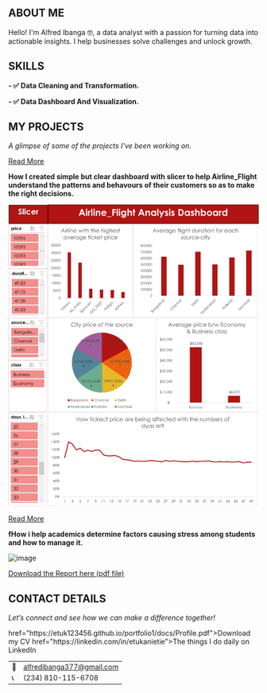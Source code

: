 <!--Section 1: Introduce your self-->
## ABOUT ME

Hello! I'm Alfred Ibanga 🤓, a data analyst with a passion for turning data into actionable insights. I help businesses solve challenges and unlock growth.


<!--Mention your top/relevant skills here - core and soft skills-->
## SKILLS

**- ✅ Data Cleaning and Transformation.** 

**- ✅ Data Dashboard And Visualization.**

<!--Section 2: List 3-4 key projects-->
## MY PROJECTS 

*A glimpse of some of the projects I've been working on.*


[Read More](https://www.linkedin.com/posts/alfred-ibanga-44a29b2b3_my-first-analysis-in-excel-airline-flight-activity-7361419668596625409-s7Kr?utm_source=share&utm_medium=member_desktop&rcm=ACoAAEtTrboBFAI29OLxbSj3C_GuCmvhMgxsUPY)

**How I created simple but clear dashboard with slicer to help Airline_Flight understand the patterns and behavours of their customers so as to make the right decisions.**

![image](Picture11.png)


[Read More](https://www.linkedin.com/posts/alfred-ibanga-44a29b2b3_academic-stress-level-excel-dashboard-activity-7367203969846243328-4ehl?utm_source=share&utm_medium=member_desktop&rcm=ACoAAEtTrboBFAI29OLxbSj3C_GuCmvhMgxsUPY)

**fHow i help academics determine factors causing stress among students and how to manage it.**

![image](Picture11.jpg) 

<a href="17 How to Present Data to Executives by Anietie Etuk.pdf">Download the Report here (pdf file)</a>


## CONTACT DETAILS

*Let’s connect and see how we can make a difference together!*
<table>
  <tbody>
    <tr>
      <td>📧</td>
      <td><a href="mailto: alfredibanga377@gmail.com">alfredibanga377@gmail.com</a></td>
    </tr>
    <tr>
      <td>📞</td>
      <td>(234) 810-115-6708</td>
  href="https://etuk123456.github.io/portfolio1/docs/Profile.pdf">Download my CV</a></td>
    href="https://linkedin.com/in/etukanietie">The things I do daily on LinkedIn</a></td>

   




